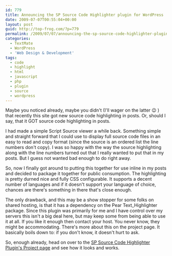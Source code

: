 ```yaml
---
id: 779
title: Announcing the SP Source Code Highlighter plugin for WordPress
date: 2009-07-07T00:55:04+00:00
layout: post
guid: http://top-frog.com/?p=779
permalink: /2009/07/07/announcing-the-sp-source-code-highlighter-plugin-for-wordpress/
categories:
  - TextMate
  - WordPress
  - 'Web Design & Development'
tags:
  - code
  - highlight
  - html
  - javascript
  - php
  - plugin
  - source
  - wordpress
---
```

Maybe you noticed already, maybe you didn't (I'll wager on the latter 😉 ) that recently this site got new source code highlighting in posts. Or, should I say, that it GOT source code highlighting in posts.

I had made a simple Script Source viewer a while back. Something simple and straight forward that I could use to display full source code files in an easy to read and copy format (since the source is an ordered list the line numbers don't copy). I was so happy with the way the source highlighting along with the line numbers turned out that I really wanted to put that in my posts. But I guess not wanted bad enough to do right away.

So, now I finally got around to putting this together for use inline in my posts and decided to package it together for public consumption. The highlighting is pretty durned nice and fully CSS configurable. It supports a decent number of languages and if it doesn't support your language of choice, chances are there's something in there that's close enough.

The only drawback, and this may be a show stopper for some folks on shared hosting, is that it has a dependency on the Pear Text_Highlighter package. Since this plugin was primarily for me and I have control over my servers this isn't a big deal here, but may keep some from being able to use it at all. If you like it enough then contact your host. You never know, they might be accommodating. There's more about this on the project page. It basically boils down to: if you don't know, it doesn't hurt to ask.

So, enough already, head on over to the [SP Source Code Highlighter Plugin's Project page](http://top-frog.com/projects/sp-highlight-source/) and see how it looks and works.